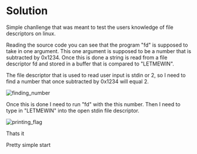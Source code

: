 # Solution
Simple chanllenge that was meant to test the users knowledge of file descriptors on linux.

Reading the source code you can see that the program "fd" is supposed to take in one argument.
This one argument is supposed to be a number that is subtracted by 0x1234.
Once this is done a string is read from a file descriptor fd and stored in a buffer that is compared to
"LETMEWIN".

The file descriptor that is used to read user input is stdin or 2, so I need to find a number that once
subtracted by 0x1234 will equal 2.

![finding_number](https://github.com/VJMumphrey/blob/main/pwnable/screenshots/fd/finding_number.png)

Once this is done I need to run "fd" with the this number. Then I need to type in "LETMEWIN" into the open stdin file descriptor. 

![printing_flag](https://github.com/VJMumphrey/blob/main/pwnable/screenshots/fd/printing_flag.png)

Thats it

Pretty simple start